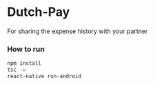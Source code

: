 # Dutch-Pay
For sharing the expense history with your partner

### How to run
```sh
npm install
tsc -w
react-native run-android
```